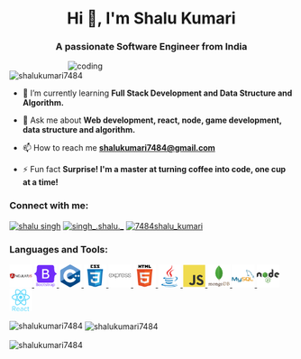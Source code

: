 
<h1 align="center">Hi 👋, I'm Shalu Kumari</h1>
<h3 align="center">A passionate Software Engineer from India</h3>
<img align="right" alt="coding" width="400" src="https://image.lexica.art/full_jpg/9d0ad988-a890-484c-ba04-ee7a9b5555a4">

<p align="left"> <img src="https://komarev.com/ghpvc/?username=shalukumari7484&label=Profile%20views&color=0e75b6&style=flat" alt="shalukumari7484" /> </p>

- 🌱 I’m currently learning **Full Stack Development and Data Structure and Algorithm.**

- 💬 Ask me about **Web development, react, node, game development, data structure and algorithm.**

- 📫 How to reach me **shalukumari7484@gmail.com**

- ⚡ Fun fact **Surprise! I'm a master at turning coffee into code, one cup at a time!**

<h3 align="left">Connect with me:</h3>
<p align="left">
<a href="https://linkedin.com/in/shalu singh" target="blank"><img align="center" src="https://raw.githubusercontent.com/rahuldkjain/github-profile-readme-generator/master/src/images/icons/Social/linked-in-alt.svg" alt="shalu singh" height="30" width="40" /></a>
<a href="https://instagram.com/singh_.shalu._" target="blank"><img align="center" src="https://raw.githubusercontent.com/rahuldkjain/github-profile-readme-generator/master/src/images/icons/Social/instagram.svg" alt="singh_.shalu._" height="30" width="40" /></a>
<a href="https://www.leetcode.com/7484shalu_kumari" target="blank"><img align="center" src="https://raw.githubusercontent.com/rahuldkjain/github-profile-readme-generator/master/src/images/icons/Social/leet-code.svg" alt="7484shalu_kumari" height="30" width="40" /></a>
</p>

<h3 align="left">Languages and Tools:</h3>
<p align="left"> <a href="https://angular.io" target="_blank" rel="noreferrer"> <img src="https://raw.githubusercontent.com/devicons/devicon/master/icons/angularjs/angularjs-original-wordmark.svg" alt="angularjs" width="40" height="40"/> </a> <a href="https://getbootstrap.com" target="_blank" rel="noreferrer"> <img src="https://raw.githubusercontent.com/devicons/devicon/master/icons/bootstrap/bootstrap-plain-wordmark.svg" alt="bootstrap" width="40" height="40"/> </a> <a href="https://www.w3schools.com/cpp/" target="_blank" rel="noreferrer"> <img src="https://raw.githubusercontent.com/devicons/devicon/master/icons/cplusplus/cplusplus-original.svg" alt="cplusplus" width="40" height="40"/> </a> <a href="https://www.w3schools.com/css/" target="_blank" rel="noreferrer"> <img src="https://raw.githubusercontent.com/devicons/devicon/master/icons/css3/css3-original-wordmark.svg" alt="css3" width="40" height="40"/> </a> <a href="https://expressjs.com" target="_blank" rel="noreferrer"> <img src="https://raw.githubusercontent.com/devicons/devicon/master/icons/express/express-original-wordmark.svg" alt="express" width="40" height="40"/> </a> <a href="https://www.w3.org/html/" target="_blank" rel="noreferrer"> <img src="https://raw.githubusercontent.com/devicons/devicon/master/icons/html5/html5-original-wordmark.svg" alt="html5" width="40" height="40"/> </a> <a href="https://www.java.com" target="_blank" rel="noreferrer"> <img src="https://raw.githubusercontent.com/devicons/devicon/master/icons/java/java-original.svg" alt="java" width="40" height="40"/> </a> <a href="https://developer.mozilla.org/en-US/docs/Web/JavaScript" target="_blank" rel="noreferrer"> <img src="https://raw.githubusercontent.com/devicons/devicon/master/icons/javascript/javascript-original.svg" alt="javascript" width="40" height="40"/> </a> <a href="https://www.mongodb.com/" target="_blank" rel="noreferrer"> <img src="https://raw.githubusercontent.com/devicons/devicon/master/icons/mongodb/mongodb-original-wordmark.svg" alt="mongodb" width="40" height="40"/> </a> <a href="https://www.mysql.com/" target="_blank" rel="noreferrer"> <img src="https://raw.githubusercontent.com/devicons/devicon/master/icons/mysql/mysql-original-wordmark.svg" alt="mysql" width="40" height="40"/> </a> <a href="https://nodejs.org" target="_blank" rel="noreferrer"> <img src="https://raw.githubusercontent.com/devicons/devicon/master/icons/nodejs/nodejs-original-wordmark.svg" alt="nodejs" width="40" height="40"/> </a> <a href="https://reactjs.org/" target="_blank" rel="noreferrer"> <img src="https://raw.githubusercontent.com/devicons/devicon/master/icons/react/react-original-wordmark.svg" alt="react" width="40" height="40"/> </a> </p>

<p><img align="left" src="https://github-readme-stats.vercel.app/api/top-langs?username=shalukumari7484&show_icons=true&locale=en&layout=compact" alt="shalukumari7484" /></p>

<p>&nbsp;<img align="center" src="https://github-readme-stats.vercel.app/api?username=shalukumari7484&show_icons=true&locale=en" alt="shalukumari7484" /></p>

<p><img align="center" src="https://github-readme-streak-stats.herokuapp.com/?user=shalukumari7484&" alt="shalukumari7484" /></p>
